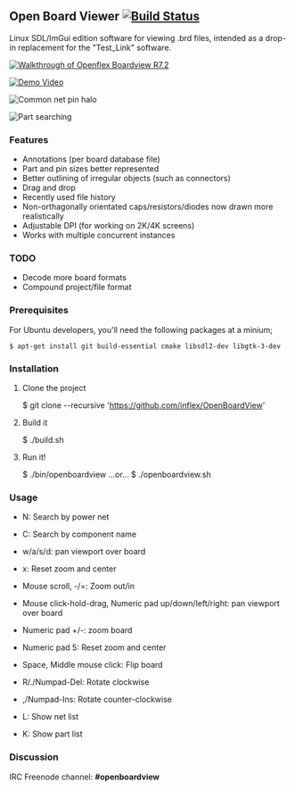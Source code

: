## Open Board Viewer [![Build Status](https://travis-ci.org/inflex/OpenBoardView.svg?branch=inflex-ui-features)](https://travis-ci.org/inflex/OpenBoardView)

Linux SDL/ImGui edition software for viewing .brd files, intended as a drop-in
replacement for the "Test_Link" software.


[![Walkthrough of Openflex Boardview R7.2](http://img.youtube.com/vi/6CrNRo1UP5g/0.jpg)](http://www.youtube.com/watch?v=6CrNRo1UP5g "Openflex Boardview R7.2 demonstration, with voice-over")

[![Demo Video](https://github.com/inflex/OpenBoardView/blob/inflex-ui-features/asset/screenshot.png)]()


![Common net pin halo](https://github.com/inflex/OpenBoardView/blob/inflex-ui-features/asset/screenshot-halo.png)

![Part searching](https://github.com/inflex/OpenBoardView/blob/inflex-ui-features/asset/screenshot-partsearch.png)


### Features

- Annotations (per board database file)
- Part and pin sizes better represented
- Better outlining of irregular objects (such as connectors)
- Drag and drop
- Recently used file history
- Non-orthagonally orientated caps/resistors/diodes now drawn more realistically
- Adjustable DPI (for working on 2K/4K screens)
- Works with multiple concurrent instances


### TODO

- Decode more board formats
- Compound project/file format


### Prerequisites

For Ubuntu developers, you'll need the following packages at a minium;

	$ apt-get install git build-essential cmake libsdl2-dev libgtk-3-dev

### Installation

1. Clone the project

    $ git clone --recursive 'https://github.com/inflex/OpenBoardView'

2. Build it

    $ ./build.sh

3. Run it!

	$ ./bin/openboardview
	...or...
	$ ./openboardview.sh


### Usage

- N: Search by power net
- C: Search by component name

- w/a/s/d: pan viewport over board
- x: Reset zoom and center
- Mouse scroll, -/=: Zoom out/in
- Mouse click-hold-drag, Numeric pad up/down/left/right: pan viewport over board
- Numeric pad +/-: zoom board
- Numeric pad 5: Reset zoom and center
- Space, Middle mouse click: Flip board
- R/./Numpad-Del: Rotate clockwise
- ,/Numpad-Ins: Rotate counter-clockwise
- L: Show net list
- K: Show part list


### Discussion

IRC Freenode channel: **#openboardview**
